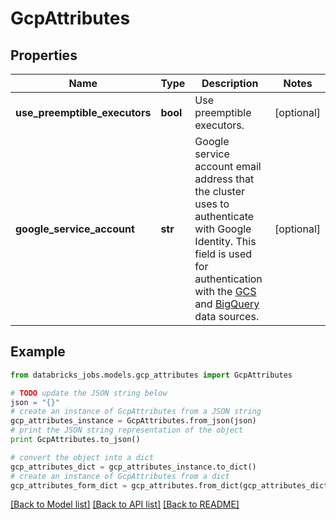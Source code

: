 # GcpAttributes


## Properties
Name | Type | Description | Notes
------------ | ------------- | ------------- | -------------
**use_preemptible_executors** | **bool** | Use preemptible executors. | [optional] 
**google_service_account** | **str** | Google service account email address that the cluster uses to authenticate with Google Identity. This field is used for authentication with the [GCS](https://docs.gcp.databricks.com/data/data-sources/google/gcs.html) and [BigQuery](https://docs.gcp.databricks.com/data/data-sources/google/bigquery.html) data sources. | [optional] 

## Example

```python
from databricks_jobs.models.gcp_attributes import GcpAttributes

# TODO update the JSON string below
json = "{}"
# create an instance of GcpAttributes from a JSON string
gcp_attributes_instance = GcpAttributes.from_json(json)
# print the JSON string representation of the object
print GcpAttributes.to_json()

# convert the object into a dict
gcp_attributes_dict = gcp_attributes_instance.to_dict()
# create an instance of GcpAttributes from a dict
gcp_attributes_form_dict = gcp_attributes.from_dict(gcp_attributes_dict)
```
[[Back to Model list]](../README.md#documentation-for-models) [[Back to API list]](../README.md#documentation-for-api-endpoints) [[Back to README]](../README.md)


